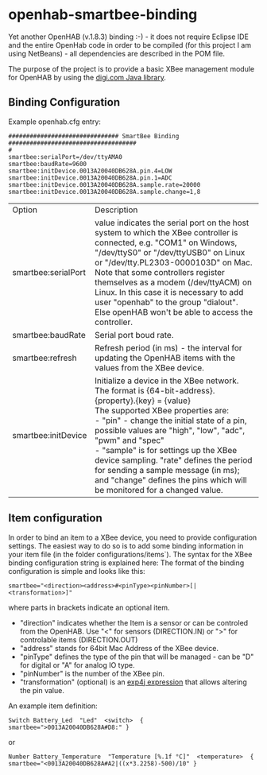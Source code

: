 # openhab-smartbee-binding

Yet another OpenHAB (v.1.8.3) binding :-) - it does not require Eclipse IDE and the entire OpenHab code in order to be compiled (for this project I am using NetBeans) - all dependencies are described in the POM file.

The purpose of the project is to provide a basic XBee management module for OpenHAB by using the [digi.com Java library](http://docs.digi.com/display/XBJLIB/XBee+Java+Library).

## Binding Configuration

Example openhab.cfg entry:

    ############################### SmartBee Binding ####################################
    #
    smartbee:serialPort=/dev/ttyAMA0
    smartbee:baudRate=9600
    smartbee:initDevice.0013A20040DB628A.pin.4=LOW
    smartbee:initDevice.0013A20040DB628A.pin.1=ADC
    smartbee:initDevice.0013A20040DB628A.sample.rate=20000
    smartbee:initDevice.0013A20040DB628A.sample.change=1,8

<table>
<tr><td>Option</td><td>Description</td></tr>
<tr><td>smartbee:serialPort</td><td>value indicates the serial port on the host system to which the XBee controller is connected, e.g. "COM1" on Windows, "/dev/ttyS0" or "/dev/ttyUSB0" on Linux or "/dev/tty.PL2303-0000103D" on Mac.<br>
Note that some controllers register themselves as a modem (/dev/ttyACM) on Linux. In this case it is necessary to add user "openhab" to the group "dialout". Else openHAB won't be able to access the controller.
</td></tr>
<tr><td>smartbee:baudRate</td><td>Serial port boud rate.</td></tr>
<tr><td>smartbee:refresh</td><td>Refresh period (in ms) - the interval for updating the OpenHAB items with the values from the XBee device.</td></tr>
<tr><td>smartbee:initDevice</td><td>Initialize a device in the XBee network. The format is {64-bit-address}.{property}.{key} = {value}<br> The supported XBee properties are:<br>  - "pin" - change the initial state of a pin, possible values are "high", "low", "adc", "pwm" and "spec"<br>  - "sample" is for settings up the XBee device sampling. "rate" defines the period for sending a sample message (in ms); and "change" defines the pins which will be monitored for a changed value.</td></tr>
</table> 


## Item configuration

In order to bind an item to a XBee device, you need to provide configuration settings. The easiest way to do so is to add some binding information in your item file (in the folder configurations/items`). The syntax for the XBee binding configuration string is explained here:
The format of the binding configuration is simple and looks like this:

    smartbee="<direction><address>#<pinType><pinNumber>[|<transformation>]"

where parts in brackets indicate an optional item.

 - "direction" indicates whether the Item is a sensor or can be controled from the OpenHAB. Use "<" for sensors (DIRECTION.IN) or ">" for controlable items (DIRECTION.OUT)
 - "address" stands for 64bit Mac Address of the XBee device.
 - "pinType" defines the type of the pin that will be managed - can be "D" for digital or "A" for analog IO type.
 - "pinNumber" is the number of the XBee pin.
 - "transformation" (optional) is an [exp4j expression](http://www.objecthunter.net/exp4j/) that allows altering the pin value.
 
An example item definition:

    Switch Battery_Led  "Led"  <switch>  { smartbee=">0013A20040DB628A#D8:" }
    
or
    
    Number Battery_Temperature  "Temperature [%.1f °C]"  <temperature>  { smartbee="<0013A20040DB628A#A2|((x*3.2258)-500)/10" }
    

